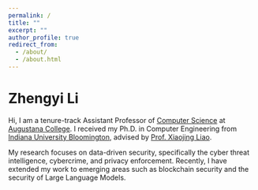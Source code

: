 ```yaml
---
permalink: /
title: ""
excerpt: ""
author_profile: true
redirect_from: 
  - /about/
  - /about.html
---
```


# Zhengyi Li

Hi, I am a tenure-track Assistant Professor of [Computer Science](https://www.augustana.edu/academics/areas-of-study/computer-science) at [Augustana College](https://www.augustana.edu). I received my Ph.D. in Computer Engineering from [Indiana University Bloomington](https://luddy.indiana.edu/index.html), advised by [Prof. Xiaojing Liao](https://www.xiaojingliao.com). 

My research focuses on data-driven security, specifically the cyber threat intelligence, cybercrime, and privacy enforcement. Recently, I have extended my work to emerging areas such as blockchain security and the security of Large Language Models.
